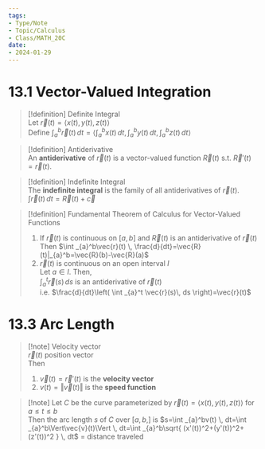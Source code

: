 ```yaml
---  
tags:  
- Type/Note  
- Topic/Calculus  
- Class/MATH_20C  
date:  
- 2024-01-29  
---  
```

  
# 13.1 Vector-Valued Integration  
  
> [!definition] Definite Integral  
> Let $\vec{r}(t)=\langle x(t),y(t),z(t) \rangle$  
> Define $\int _{a}^b \vec{r}(t)\, dt=\langle \int _{a}^bx(t) \, dt,\int _{a}^by(t) \, dt,\int _{a}^bz(t) \, dt \rangle$  
  
> [!definition] Antiderivative  
> An **antiderivative** of $\vec{r}(t)$ is a vector-valued function $\vec{R}(t)$ s.t. $\vec{R}'(t)=\vec{r}(t)$.  
  
> [!definition] Indefinite Integral  
> The **indefinite integral** is the family of all antiderivatives of $\vec{r}(t)$.  
> $\int \vec{r}(t) \, dt=\vec{R}(t)+\vec{c}$  
  
> [!definition] Fundamental Theorem of Calculus for Vector-Valued Functions  
> 1. If $\vec{r}(t)$ is continuous on $[a,b]$ and $\vec{R}(t)$ is an antiderivative of $\vec{r}(t)$  
> Then $\int _{a}^b\vec{r}(t) \, \frac{d}{dt}=\vec{R}(t)|_{a}^b=\vec{R}(b)-\vec{R}(a)$  
> 2. $\vec{r}(t)$ is continuous on an open interval $I$  
> Let $a\in I$. Then,  
> $\int _{a}^t\vec{r}(s) \, ds$ is an antiderivative of $\vec{r}(t)$  
> i.e. $\frac{d}{dt}\left( \int _{a}^t \vec{r}(s)\, ds \right)=\vec{r}(t)$  
  
# 13.3 Arc Length  
  
> [!note] Velocity vector  
> $\vec{r}(t)$ position vector  
> Then  
> 1. $\vec{v}(t)=\vec{r}'(t)$ is the **velocity vector**  
> 2. $v(t)=\Vert\vec{v}(t)\Vert$ is the **speed function**  
  
> [!note] Let $C$ be the curve parameterized by $\vec{r}(t)=\langle x(t), y(t), z(t) \rangle$ for $a\leq t\leq b$  
> Then the arc length $s$ of $C$ over $[a,b,]$ is $s=\int _{a}^bv(t) \, dt=\int _{a}^b\Vert\vec{v}(t)\Vert \, dt=\int _{a}^b\sqrt{ (x'(t))^2+(y'(t))^2+(z'(t))^2 } \, dt$ = distance traveled  
